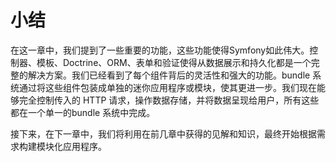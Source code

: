 # 小结

在这一章中，我们提到了一些重要的功能，这些功能使得Symfony如此伟大。控制器、模板、Doctrine、ORM、表单和验证使得从数据展示和持久化都是一个完整的解决方案。我们已经看到了每个组件背后的灵活性和强大的功能。bundle 系统通过将这些组件包装成单独的迷你应用程序或模块，使其更进一步。我们现在能够完全控制传入的 HTTP 请求，操作数据存储，并将数据呈现给用户，所有这些都在一个单一的bundle 系统中完成。

接下来，在下一章中，我们将利用在前几章中获得的见解和知识，最终开始根据需求构建模块化应用程序。

